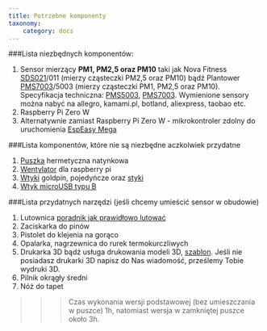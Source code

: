 ```yaml
---
title: Potrzebne komponenty
taxonomy:
    category: docs
---
```



###Lista niezbędnych komponentów:

1. Sensor mierzący **PM1, PM2,5 oraz PM10** taki jak Nova Fitness [SDS021](http://allegro.pl/sensor-powietrza-sds021-pm2-5-pm10-i6898587945.html)/011 (mierzy cząsteczki PM2,5 oraz PM10) bądź Plantower [PMS7003](http://allegro.pl/show_item.php?item=7097428244)/5003 (mierzy cząsteczki PM1, PM2,5 oraz PM10). Specyfikacja techniczna: [PMS5003](http://airmonitor.pl/images/PMS5003.pdf), [PMS7003](http://airmonitor.pl/images/PMS7003.pdf). Wymienione sensory można nabyć na allegro, kamami.pl, botland, aliexpress, taobao etc.
2. Raspberry Pi Zero W 
3. Alternatywnie zamiast Raspberry Pi Zero W  - mikrokontroler zdolny do uruchomienia [EspEasy Mega](https://www.letscontrolit.com/wiki/index.php/ESPEasyMega)

###Lista komponentów, które nie są niezbędne aczkolwiek przydatne

1. [Puszka](http://allegro.pl/puszka-hermetyczna-natynkowa-biala-86x86x40-i6721562850.html) hermetyczna natynkowa 
2. [Wentylator](http://allegro.pl/show_item.php?item=6868449180) dla raspberry pi
3. [Wtyki](http://electropark.pl/gniazda-goldpin-na-przewod/123-wtyk-goldpin-1pin.html) goldpin, pojedyńcze oraz [styki](http://electropark.pl/gniazda-goldpin-na-przewod/566-styki-do-wtykow-goldpin-10szt.html)
4. [Wtyk microUSB typu B](https://botland.com.pl/zlacza-usb/423-wtyk-microusb-typu-b.html?search_query=wtyk+micro+usb&results=113)

###Lista przydatnych narzędzi (jeśli chcemy umieścić sensor w obudowie)
1. Lutownica [poradnik jak prawidłowo lutować](https://learn.pimoroni.com/tutorial/sandyj/the-ultimate-guide-to-soldering)
2. Zaciskarka do pinów
3. Pistolet do klejenia na gorąco
4. Opalarka, nagrzewnica do rurek termokurczliwych
5. Drukarka 3D bądź usługa drukowania modeli 3D, [szablon](https://github.com/airmonitor/home_air_monitor/raw/master/80x80x40mm.stl).  Jeśli nie posiadasz drukarki 3D napisz do Nas wiadomość, prześlemy Tobie wydruki 3D.
6. Pilnik okrągły średni
7. Nóż do tapet

>>> Czas wykonania wersji podstawowej (bez umieszczania w puszce) 1h, natomiast wersja w zamkniętej puszce około 3h.
